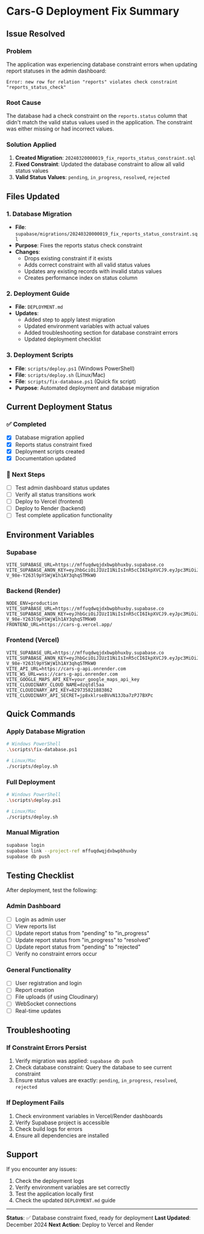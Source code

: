 # Cars-G Deployment Fix Summary

## Issue Resolved

### Problem
The application was experiencing database constraint errors when updating report statuses in the admin dashboard:

```
Error: new row for relation "reports" violates check constraint "reports_status_check"
```

### Root Cause
The database had a check constraint on the `reports.status` column that didn't match the valid status values used in the application. The constraint was either missing or had incorrect values.

### Solution Applied
1. **Created Migration**: `20240320000019_fix_reports_status_constraint.sql`
2. **Fixed Constraint**: Updated the database constraint to allow all valid status values
3. **Valid Status Values**: `pending`, `in_progress`, `resolved`, `rejected`

## Files Updated

### 1. Database Migration
- **File**: `supabase/migrations/20240320000019_fix_reports_status_constraint.sql`
- **Purpose**: Fixes the reports status check constraint
- **Changes**:
  - Drops existing constraint if it exists
  - Adds correct constraint with all valid status values
  - Updates any existing records with invalid status values
  - Creates performance index on status column

### 2. Deployment Guide
- **File**: `DEPLOYMENT.md`
- **Updates**:
  - Added step to apply latest migration
  - Updated environment variables with actual values
  - Added troubleshooting section for database constraint errors
  - Updated deployment checklist

### 3. Deployment Scripts
- **File**: `scripts/deploy.ps1` (Windows PowerShell)
- **File**: `scripts/deploy.sh` (Linux/Mac)
- **File**: `scripts/fix-database.ps1` (Quick fix script)
- **Purpose**: Automated deployment and database migration

## Current Deployment Status

### ✅ Completed
- [x] Database migration applied
- [x] Reports status constraint fixed
- [x] Deployment scripts created
- [x] Documentation updated

### 🔄 Next Steps
- [ ] Test admin dashboard status updates
- [ ] Verify all status transitions work
- [ ] Deploy to Vercel (frontend)
- [ ] Deploy to Render (backend)
- [ ] Test complete application functionality

## Environment Variables

### Supabase
```
VITE_SUPABASE_URL=https://mffuqdwqjdxbwpbhuxby.supabase.co
VITE_SUPABASE_ANON_KEY=eyJhbGciOiJIUzI1NiIsInR5cCI6IkpXVCJ9.eyJpc3MiOiJzdXBhYmFzZSIsInJlZiI6Im1mZnVxZHdxamR4YndwYmh1eGJ5Iiwicm9sZSI6ImFub24iLCJpYXQiOjE3NDM5MTI4NzMsImV4cCI6MjA1OTQ4ODg3M30.3ALtkwlAO-V_98e-Y263l9pYSWjW1h1AY3qhqSTMkW0
```

### Backend (Render)
```
NODE_ENV=production
VITE_SUPABASE_URL=https://mffuqdwqjdxbwpbhuxby.supabase.co
VITE_SUPABASE_ANON_KEY=eyJhbGciOiJIUzI1NiIsInR5cCI6IkpXVCJ9.eyJpc3MiOiJzdXBhYmFzZSIsInJlZiI6Im1mZnVxZHdxamR4YndwYmh1eGJ5Iiwicm9sZSI6ImFub24iLCJpYXQiOjE3NDM5MTI4NzMsImV4cCI6MjA1OTQ4ODg3M30.3ALtkwlAO-V_98e-Y263l9pYSWjW1h1AY3qhqSTMkW0
FRONTEND_URL=https://cars-g.vercel.app/
```

### Frontend (Vercel)
```
VITE_SUPABASE_URL=https://mffuqdwqjdxbwpbhuxby.supabase.co
VITE_SUPABASE_ANON_KEY=eyJhbGciOiJIUzI1NiIsInR5cCI6IkpXVCJ9.eyJpc3MiOiJzdXBhYmFzZSIsInJlZiI6Im1mZnVxZHdxamR4YndwYmh1eGJ5Iiwicm9sZSI6ImFub24iLCJpYXQiOjE3NDM5MTI4NzMsImV4cCI6MjA1OTQ4ODg3M30.3ALtkwlAO-V_98e-Y263l9pYSWjW1h1AY3qhqSTMkW0
VITE_API_URL=https://cars-g-api.onrender.com
VITE_WS_URL=wss://cars-g-api.onrender.com
VITE_GOOGLE_MAPS_API_KEY=your_google_maps_api_key
VITE_CLOUDINARY_CLOUD_NAME=dzqtdl5aa
VITE_CLOUDINARY_API_KEY=829735821883862
VITE_CLOUDINARY_API_SECRET=jp8xklrseBVvN13Jba7zPJ7BXPc
```

## Quick Commands

### Apply Database Migration
```bash
# Windows PowerShell
.\scripts\fix-database.ps1

# Linux/Mac
./scripts/deploy.sh
```

### Full Deployment
```bash
# Windows PowerShell
.\scripts\deploy.ps1

# Linux/Mac
./scripts/deploy.sh
```

### Manual Migration
```bash
supabase login
supabase link --project-ref mffuqdwqjdxbwpbhuxby
supabase db push
```

## Testing Checklist

After deployment, test the following:

### Admin Dashboard
- [ ] Login as admin user
- [ ] View reports list
- [ ] Update report status from "pending" to "in_progress"
- [ ] Update report status from "in_progress" to "resolved"
- [ ] Update report status from "pending" to "rejected"
- [ ] Verify no constraint errors occur

### General Functionality
- [ ] User registration and login
- [ ] Report creation
- [ ] File uploads (if using Cloudinary)
- [ ] WebSocket connections
- [ ] Real-time updates

## Troubleshooting

### If Constraint Errors Persist
1. Verify migration was applied: `supabase db push`
2. Check database constraint: Query the database to see current constraint
3. Ensure status values are exactly: `pending`, `in_progress`, `resolved`, `rejected`

### If Deployment Fails
1. Check environment variables in Vercel/Render dashboards
2. Verify Supabase project is accessible
3. Check build logs for errors
4. Ensure all dependencies are installed

## Support

If you encounter any issues:
1. Check the deployment logs
2. Verify environment variables are set correctly
3. Test the application locally first
4. Check the updated `DEPLOYMENT.md` guide

---

**Status**: ✅ Database constraint fixed, ready for deployment
**Last Updated**: December 2024
**Next Action**: Deploy to Vercel and Render 